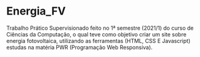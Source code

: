 # Energia_FV
Trabalho Prático Supervisionado feito no 1ª semestre (2021/1) do curso de Ciências da Computação, o qual teve como objetivo criar um site sobre energia fotovoltaica, utilizando as ferramentas (HTML, CSS E Javascript) estudas na matéria PWR (Programação Web Responsiva). 
